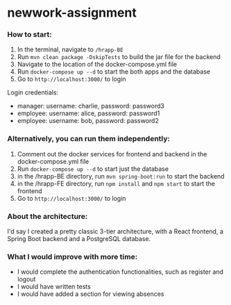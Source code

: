 # newwork-assignment

### How to start:
1. In the terminal, navigate to `/hrapp-BE`
2. Run `mvn clean package -DskipTests` to build the jar file for the backend
3. Navigate to the location of the docker-compose.yml file
4. Run `docker-compose up --d` to start the both apps and the database
5. Go to `http://localhost:3000/` to login

Login credentials: 
- manager: username: charlie, password: password3
- employee: username: alice, password: password1
- employee: username: bob, password: password2

### Alternatively, you can run them independently:
1. Comment out the docker services for frontend and backend in the docker-compose.yml file
2. Run `docker-compose up --d` to start just the database
3. in the /hrapp-BE directory, run `mvn spring-boot:run` to start the backend
4. in the /hrapp-FE directory, run `npm install` and `npm start` to start the frontend
5. Go to `http://localhost:3000/` to login

### About the architecture:
I'd say I created a pretty classic 3-tier architecture, with a React frontend, a Spring Boot backend and a PostgreSQL database.


### What I would improve with more time:
- I would complete the authentication functionalities, such as register and logout
- I would have written tests
- I would have added a section for viewing absences
